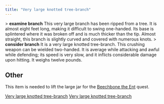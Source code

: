 ```yaml
---
title: "Very large knotted tree-branch"
---
```


\> **examine branch**
This very large branch has been ripped from a tree. It is almost eight
feet
long, making it difficult to swing one-handed. Its base is splintered
where it
was broken off and is much thicker than the tip. Almost straight, this
branch
is slightly curved and covered with numerous knots.
\> **consider branch**
It is a very large knotted tree-branch.
This crushing weapon can be wielded two-handed.
It is average while attacking and awful while defending; its speed is
very slow, and it inflicts considerable damage upon hitting.
It weighs twelve pounds.

## Other

This item is needed to lift the large jar for the [Beechbone the
Ent](Quest#Beechbone_the_Ent "wikilink") quest.

[Very large knotted tree-branch](Category:_Smiting_weapons "wikilink")
[Very large knotted tree-branch](Category:_Quest_items "wikilink")